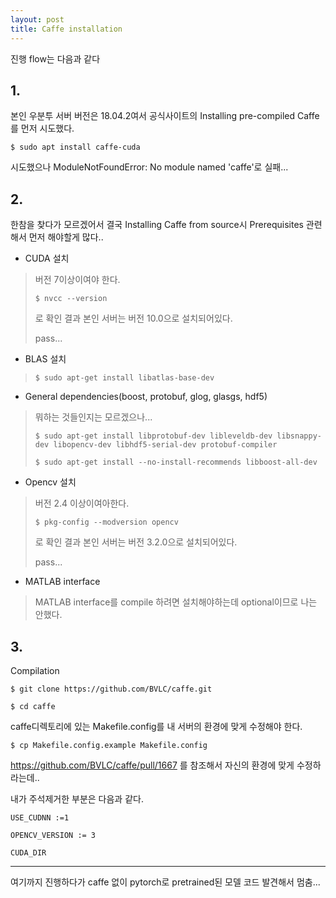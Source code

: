 ```yaml
---
layout: post
title: Caffe installation
---
```


진행 flow는 다음과 같다
## 1.
본인 우분투 서버 버전은 18.04.2여서 공식사이트의 Installing pre-compiled Caffe를 먼저 시도했다.

```
$ sudo apt install caffe-cuda
```

시도했으나 ModuleNotFoundError: No module named 'caffe'로 실패...

## 2.
한참을 찾다가 모르겠어서 결국  Installing Caffe from source시
Prerequisites 관련해서 먼저 해야할게 많다..

- CUDA 설치
> 버전 7이상이여야 한다.
> ```
> $ nvcc --version
> ```
> 로 확인 결과 본인 서버는 버전 10.0으로 설치되어있다. 
>
> pass...

- BLAS 설치
> ```
> $ sudo apt-get install libatlas-base-dev
> ```

- General dependencies(boost, protobuf, glog, glasgs, hdf5)
> 뭐하는 것들인지는 모르겠으나...
> ```
> $ sudo apt-get install libprotobuf-dev libleveldb-dev libsnappy-dev libopencv-dev libhdf5-serial-dev protobuf-compiler
>
> $ sudo apt-get install --no-install-recommends libboost-all-dev
> ```

- Opencv 설치
> 버전 2.4 이상이여아한다.
> ```
> $ pkg-config --modversion opencv
> ```
> 로 확인 결과 본인 서버는 버전 3.2.0으로 설치되어있다.
>
> pass...

- MATLAB interface
> MATLAB interface를 compile 하려면 설치해야하는데 optional이므로 나는 안했다.

## 3.
Compilation

```
$ git clone https://github.com/BVLC/caffe.git

$ cd caffe
```

caffe디렉토리에 있는 Makefile.config를 내 서버의 환경에 맞게 수정해야 한다.

```
$ cp Makefile.config.example Makefile.config
```

<https://github.com/BVLC/caffe/pull/1667> 를 참조해서 자신의 환경에 맞게 수정하라는데..

내가 주석제거한 부분은 다음과 같다.

```
USE_CUDNN :=1

OPENCV_VERSION := 3

CUDA_DIR
```

---
여기까지 진행하다가 caffe 없이 pytorch로 pretrained된 모델 코드 발견해서 멈춤...
